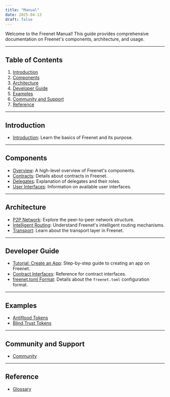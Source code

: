 ```yaml
---
title: "Manual"
date: 2025-04-13
draft: false
---
```


Welcome to the Freenet Manual! This guide provides comprehensive documentation on Freenet's
components, architecture, and usage.

---

## Table of Contents

1. [Introduction](#introduction)
2. [Components](#components)
3. [Architecture](#architecture)
4. [Developer Guide](#developer-guide)
5. [Examples](#examples)
6. [Community and Support](#community-and-support)
7. [Reference](#reference)

---

## Introduction

- [Introduction](introduction): Learn the basics of Freenet and its purpose.

---

## Components

- [Overview](components/overview): A high-level overview of Freenet's components.
- [Contracts](components/contracts): Details about contracts in Freenet.
- [Delegates](components/delegates): Explanation of delegates and their roles.
- [User Interfaces](components/ui): Information on available user interfaces.

---

## Architecture

- [P2P Network](architecture/p2p-network): Explore the peer-to-peer network structure.
- [Intelligent Routing](architecture/irouting): Understand Freenet's intelligent routing mechanisms.
- [Transport](architecture/transport): Learn about the transport layer in Freenet.

---

## Developer Guide

- [Tutorial: Create an App](tutorial): Step-by-step guide to creating an app on Freenet.
- [Contract Interfaces](contract-interface): Reference for contract interfaces.
- [freenet.toml Format](manifest): Details about the `freenet.toml` configuration format.

---

## Examples

- [Antiflood Tokens](examples/antiflood-tokens)
- [Blind Trust Tokens](examples/blind-trust-tokens)

---

## Community and Support

- [Community](community)

---

## Reference

- [Glossary](glossary)
